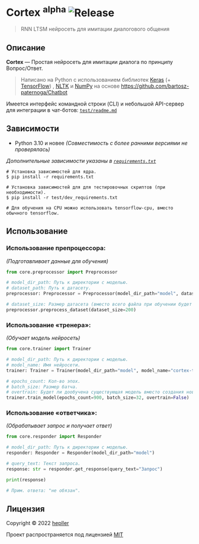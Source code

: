 # Cortex <sup>alpha</sup> ![Release](https://img.shields.io/github/v/release/hepller/cortex)

> RNN LTSM нейросеть для имитации диалогового общения

## Описание

__Cortex__ — Простая нейросеть для имитации диалога по принципу Вопрос/Ответ.

> Написано на Python с использованием библиотек [Keras](https://keras.io/) (+ [TensorFlow](https://www.tensorflow.org/))
> , [NLTK](https://www.nltk.org/) и [NumPy](https://numpy.org/) на основе https://github.com/bartosz-paternoga/Chatbot

Имеется интерфейс командной строки (CLI) и небольшой API-сервер для интеграции в чат-ботов: [`test/readme.md`](test/readme.md)

## Зависимости

- Python 3.10 и новее *(Совместимость с более ранними версиями не проверялась)*

*Дополнительные зависимости указаны в [`requirements.txt`](requirements.txt)*

```shell
# Установка зависимостей для ядра.
$ pip install -r requirements.txt

# Установка зависимостей для для тестировочных скриптов (при необходимости).
$ pip install -r test/dev_requirements.txt

# Для обучения на CPU можно использовать tensorflow-cpu, вместо обычного tensorflow.
```

## Использование

### Использование препроцессора:

*(Подготавливает данные для обучения)*

```python
from core.preprocessor import Preprocessor

# model_dir_path: Путь к директории с моделью.
# dataset_path: Путь к датасету.
preprocessor: Preprocessor = Preprocessor(model_dir_path="model", dataset_path="data.json")

# dataset_size: Размер датасета (вместо всего файла при обучении будет использовано только указанное кол-во элементов).
preprocessor.preprocess_dataset(dataset_size=200)
```

### Использование «тренера»:

*(Обучает модель нейросеть)*

```python
from core.trainer import Trainer

# model_dir_path: Путь к директории с моделью.
# model_name: Имя нейросети.
trainer: Trainer = Trainer(model_dir_path="model", model_name="cortex-test")

# epochs_count: Кол-во эпох.
# batch_size: Размер батча.
# overtrain: Будет ли дообучена существующая модель вместо создания новой.
trainer.train_model(epochs_count=900, batch_size=32, overtrain=False)
```

### Использование «ответчика»:

*(Обрабатывает запрос и получает ответ)*

```python
from core.responder import Responder

# model_dir_path: Путь к директории с моделью.
responder: Responder = Responder(model_dir_path="model")

# query_text: Текст запроса.
response: str = responder.get_response(query_text="Запрос")

print(response)

# Прим. ответа: "не обязан".
```

## Лицензия

Copyright © 2022 [hepller](https://github.com/hepller)

Проект распространяется под лицензией [MIT](license)